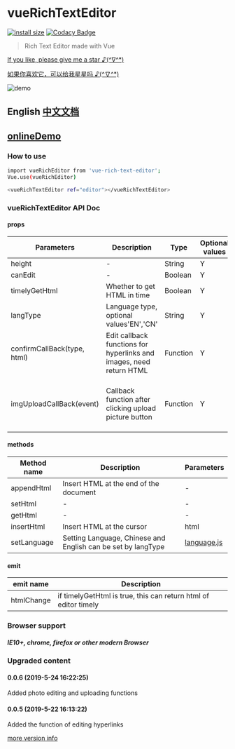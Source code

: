 # vueRichTextEditor

[![install size](https://packagephobia.now.sh/badge?p=vue-rich-text-editor)](https://packagephobia.now.sh/result?p=vueshapeimg)
[![Codacy Badge](https://api.codacy.com/project/badge/Grade/40bbe81620c94cc3bf179b2df808ad07)](https://app.codacy.com/project/ArchieHurry/vueRichEditor)

> Rich Text Editor made with Vue

[If you like, please give me a star ♪(^∇^*)](https://github.com/ArchieHurry/vueRichEditor)

[如果你喜欢它，可以给我星星吗 ♪(^∇^*)](https://github.com/ArchieHurry/vueRichEditor)

![demo](http://www.bqmyweb.cn/vuerichtexteditor/0.0.6.PNG)

## English [中文文档](https://github.com/ArchieHurry/vueRichTextEditor/blob/master/README_ZH.md)

## [onlineDemo](http://www.bqmyweb.cn/vuerichtexteditor/)

### How to use

``` bash
import vueRichEditor from 'vue-rich-text-editor';
Vue.use(vueRichEditor)

<vueRichTextEditor ref="editor"></vueRichTextEditor>
```

### vueRichTextEditor API Doc

#### props

|Parameters|Description|Type|Optional values|Default value|
|----------|--------|----------|----------|----------|
|height|-|String|Y|'400px'|
|canEdit|-|Boolean|Y|true|
|timelyGetHtml|Whether to get HTML in time|Boolean|Y|false|
|langType|Language type, optional values'EN','CN'|String|Y|'EN'|
|confirmCallBack(type, html)|Edit callback functions for hyperlinks and images, need return HTML|Function|Y|return html|
|imgUploadCallBack(event)|Callback function after clicking upload picture button|Function|Y|Insert selected pictures in Base64 format|

#### methods

|Method name|Description|Parameters|
|----------|--------|----------|
|appendHtml|Insert HTML at the end of the document|-|
|setHtml|-|-|
|getHtml|-|-|
|insertHtml|Insert HTML at the cursor|html|
|setLanguage|Setting Language, Chinese and English can be set by langType|[language.js](https://github.com/ArchieHurry/vueRichEditor/tree/master/src/components/language.js)|

#### emit
|emit name|Description
|--------------|--------------|
|htmlChange|if timelyGetHtml is true, this can return html of editor timely|

### Browser support

##### IE10+, chrome, firefox or other modern Browser

### Upgraded content

#### 0.0.6 (2019-5-24 16:22:25)

Added photo editing and uploading functions

#### 0.0.5 (2019-5-22 16:13:22)

Added the function of editing hyperlinks

[more version info](https://github.com/ArchieHurry/vueRichTextEditor/blob/master/version.md)
